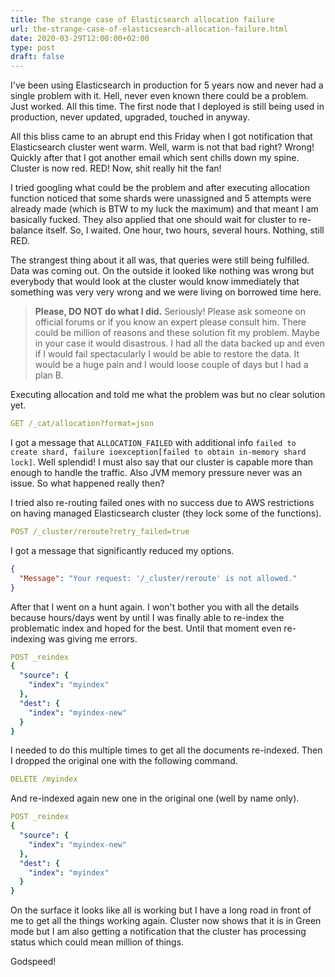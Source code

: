 ```yaml
---
title: The strange case of Elasticsearch allocation failure
url: the-strange-case-of-elasticsearch-allocation-failure.html
date: 2020-03-29T12:00:00+02:00
type: post
draft: false
---
```


I've been using Elasticsearch in production for 5 years now and never had a
single problem with it. Hell, never even known there could be a problem. Just
worked. All this time. The first node that I deployed is still being used in
production, never updated, upgraded, touched in anyway.

All this bliss came to an abrupt end this Friday when I got notification that
Elasticsearch cluster went warm. Well, warm is not that bad right? Wrong!
Quickly after that I got another email which sent chills down my spine.  Cluster
is now red. RED! Now, shit really hit the fan!

I tried googling what could be the problem and after executing allocation
function noticed that some shards were unassigned and 5 attempts were already
made (which is BTW to my luck the maximum) and that meant I am basically fucked.
They also applied that one should wait for cluster to re-balance itself. So, I
waited. One hour, two hours, several hours. Nothing, still RED.

The strangest thing about it all was, that queries were still being fulfilled.
Data was coming out. On the outside it looked like nothing was wrong but
everybody that would look at the cluster would know immediately that something
was very very wrong and we were living on borrowed time here.

> **Please, DO NOT do what I did.** Seriously! Please ask someone on official
forums or if you know an expert please consult him. There could be million of
reasons and these solution fit my problem. Maybe in your case it would
disastrous. I had all the data backed up and even if I would fail spectacularly
I would be able to restore the data. It would be a huge pain and I would loose
couple of days but I had a plan B.

Executing allocation and told me what the problem was but no clear solution yet.

```yaml
GET /_cat/allocation?format=json
```

I got a message that `ALLOCATION_FAILED` with additional info `failed to create
shard, failure ioexception[failed to obtain in-memory shard lock]`.  Well
splendid! I must also say that our cluster is capable more than enough to handle
the traffic. Also JVM memory pressure never was an issue. So what happened
really then?

I tried also re-routing failed ones with no success due to AWS restrictions on
having managed Elasticsearch cluster (they lock some of the functions).

```yaml
POST /_cluster/reroute?retry_failed=true
```

I got a message that significantly reduced my options.

```json
{
  "Message": "Your request: '/_cluster/reroute' is not allowed."
}
```

After that I went on a hunt again. I won't bother you with all the details
because hours/days went by until I was finally able to re-index the problematic
index and hoped for the best. Until that moment even re-indexing was giving me
errors.

```yaml
POST _reindex
{
  "source": {
    "index": "myindex"
  },
  "dest": {
    "index": "myindex-new"
  }
}
```

I needed to do this multiple times to get all the documents re-indexed. Then I
dropped the original one with the following command.

```yaml
DELETE /myindex
```

And re-indexed again new one in the original one (well by name only).

```yaml
POST _reindex
{
  "source": {
    "index": "myindex-new"
  },
  "dest": {
    "index": "myindex"
  }
}
```

On the surface it looks like all is working but I have a long road in front of
me to get all the things working again. Cluster now shows that it is in Green
mode but I am also getting a notification that the cluster has processing status
which could mean million of things.

Godspeed!

